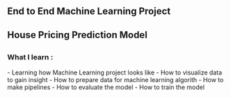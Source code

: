 <h2> End to End Machine Learning Project </h2>
<h2> House Pricing Prediction Model <h2>
<h3> What I learn : </h3>
- Learning how Machine Learning project looks like
- How to visualize data to gain insight
- How to prepare data for machine learning algorith
- How to make pipelines
- How to evaluate the model
- How to train the model 

